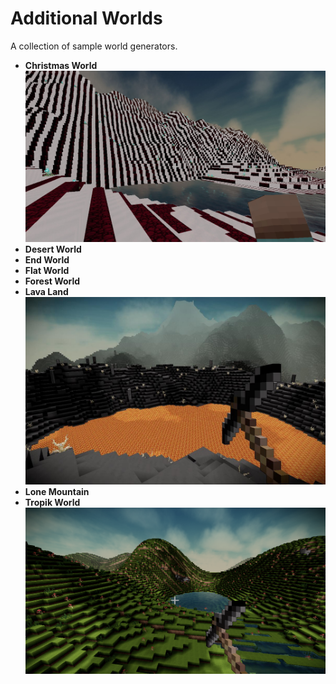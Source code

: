# Additional Worlds

A collection of sample world generators.

- **Christmas World**
  ![Christmas World](preview/ChristmasWorld.jpg)
- **Desert World**
- **End World**
- **Flat World**
- **Forest World**
- **Lava Land**
  ![Lava Land](preview/LavaLand.jpg)
- **Lone Mountain**
- **Tropik World**
  ![Tropik World](preview/TropikWorld.png)
